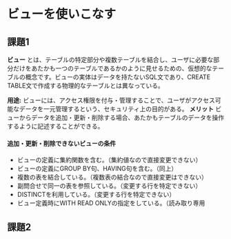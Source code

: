 # ビューを使いこなす
## 課題1

**ビュー** とは、テーブルの特定部分や複数テーブルを結合し、ユーザに必要な部分だけをあたかも一つのテーブルであるかのように見せるための、仮想的なテーブルの概念です。ビューの実体はデータを持たないSQL文であり、CREATE TABLE文で作成する物理的なテーブルとは異なっている。


**用途:** 
ビューには、アクセス権限を付与・管理することで、ユーザがアクセス可能なデータを一元管理するという、セキュリティ上の目的がある。
**メリット** 
ビューからデータを追加・更新・削除する場合、あたかもテーブルのデータを操作するように記述することができる。

#### 追加・更新・削除できないビューの条件
- ビューの定義に集約関数を含む。（集約値なので直接変更できない）
- ビューの定義にGROUP BY句、HAVING句を含む。（同上）
- 複数の表を結合している。（複数表の結合なので直接変更はできない）
- 副問合せで同一の表を参照している。（変更する行を特定できない）
- DISTINCTを利用している。（変更する行を特定できない）
- ビュー定義時にWITH READ ONLYの指定をしている。（読み取り専用

## 課題2



